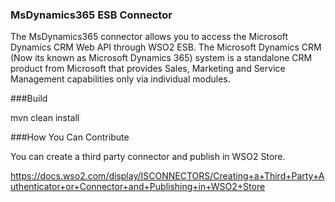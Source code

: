 ### MsDynamics365 ESB Connector

The MsDynamics365 connector allows you to access the Microsoft Dynamics CRM Web API through WSO2 ESB. The Microsoft Dynamics CRM (Now its known as Microsoft Dynamics 365) system is a standalone CRM product from Microsoft that provides Sales, Marketing and Service Management capabilities only via individual modules.

###Build

mvn clean install

###How You Can Contribute

You can create a third party connector and publish in WSO2 Store.

https://docs.wso2.com/display/ISCONNECTORS/Creating+a+Third+Party+Authenticator+or+Connector+and+Publishing+in+WSO2+Store